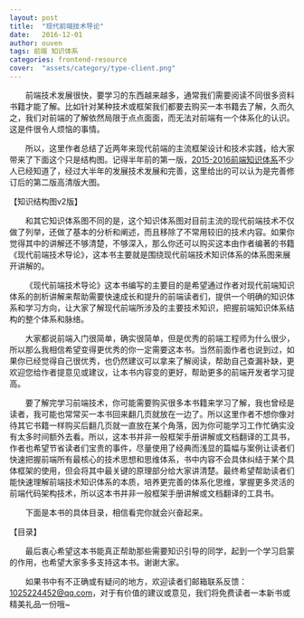 ```yaml
---
layout: post
title:  "现代前端技术导论"
date:   2016-12-01
author: ouven
tags: 前端 知识体系
categories: frontend-resource
cover:  "assets/category/type-client.png"
---
```


&emsp;&emsp;前端技术发展很快，要学习的东西越来越多，通常我们需要阅读不同很多资料书籍才能了解。比如针对某种技术或框架我们都要去购买一本书籍去了解，久而久之，我们对前端的了解依然局限于点点面面，而无法对前端有一个体系化的认识。这是件很令人烦恼的事情。

&emsp;&emsp;所以，这里作者总结了近两年来现代前端的主流框架设计和技术实践，给大家带来了下面这个只是结构图。记得半年前的第一版，[2015-2016前端知识体系](https://github.com/ouvens/frontend-system-map/v1)不少人已经知道了，经过大半年的发展技术发展和完善，这里给出的可以认为是完善修订后的第二版高清版大图。

【知识结构图v2版】

&emsp;&emsp;和其它知识体系图不同的是，这个知识体系图对目前主流的现代前端技术不仅做了列举，还做了基本的分析和阐述，而且移除了不常用较旧的技术内容。如果你觉得其中的讲解还不够清楚，不够深入，那么你还可以购买这本由作者编著的书籍《现代前端技术导论》，这本书主要就是围绕现代前端技术知识体系的体系图来展开讲解的。

&emsp;&emsp;《现代前端技术导论》这本书编写的主要目的是希望通过作者对现代前端知识体系的剖析讲解来帮助需要快速成长和提升的前端读者们，提供一个明确的知识体系和学习方向，让大家了解现代前端所涉及的主要技术知识，把握前端知识体系结构的整个体系和脉络。

&emsp;&emsp;大家都说前端入门很简单，确实很简单，但是优秀的前端工程师为什么很少，所以那么我相信希望变得更优秀的你一定需要这本书。当然前面作者也说到过，如果你已经觉得自己很优秀，也仍然建议可以拿来了解阅读，帮助自己查漏补缺，更欢迎您给作者提意见或建议，让本书内容变的更好，帮助更多的前端开发者学习提高。

&emsp;&emsp;要了解完学习前端技术，你可能需要购买很多本书籍来学习了解，我也曾经是读者，我可能也常常买一本书回来翻几页就放在一边了。所以这里作者不想你像对待其它书籍一样购买后翻几页就一直放在某个角落，因为你可能学习工作忙确实没有太多时间额外去看。所以，这本书并非一般框架手册讲解或文档翻译的工具书，作者也希望节省读者们宝贵的事件，尽量使用了经典而浅显的篇幅与案例让读者们快速把握前端所有最核心的技术思想和思维体系，书中内容不会具体纠结于某个具体框架的使用，但会将其中最关键的原理部分给大家讲清楚。最终希望帮助读者们能快速理解前端技术知识体系的本质，培养更完善的体系化思维，掌握更多灵活的前端代码架构技术，所以这本书并非一般框架手册讲解或文档翻译的工具书。

&emsp;&emsp;下面是本书的具体目录，相信看完你就会兴奋起来。

【目录】

&emsp;&emsp;最后衷心希望这本书能真正帮助那些需要知识引导的同学，起到一个学习启蒙的作用，也希望大家多多支持这本书。谢谢大家。

&emsp;&emsp;如果书中有不正确或有疑问的地方，欢迎读者们邮箱联系反馈：1025224452@qq.com，对于有价值的建议或意见，我们将免费读者一本新书或精美礼品一份哦~
